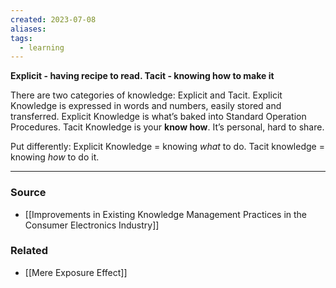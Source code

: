 ```yaml
---
created: 2023-07-08
aliases: 
tags:
  - learning
---
```

**Explicit - having recipe to read. Tacit - knowing how to make it**

There are two categories of knowledge: Explicit and Tacit. Explicit Knowledge is expressed in words and numbers, easily stored and transferred. Explicit Knowledge is what’s baked into Standard Operation Procedures. Tacit Knowledge is your ********know how********. It’s personal, hard to share.

Put differently: Explicit Knowledge = knowing *what* to do. Tacit knowledge = knowing *how* to do it.

****
### Source
- [[Improvements in Existing Knowledge Management Practices in the Consumer Electronics Industry]]

### Related
- [[Mere Exposure Effect]]
